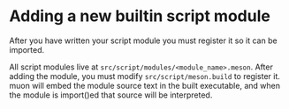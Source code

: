 # Adding a new builtin script module

After you have written your script module you must register it so it can be
imported.

All script modules live at `src/script/modules/<module_name>.meson`.  After
adding the module, you must modify `src/script/meson.build` to register it. muon
will embed the module source text in the built executable, and when the module
is import()ed that source will be interpreted.
